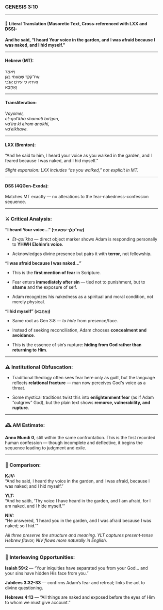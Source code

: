 ### **GENESIS 3:10**

---

#### 📜 Literal Translation (Masoretic Text, Cross-referenced with LXX and DSS):

**And he said, “I heard Your voice in the garden, and I was afraid because I was naked, and I hid myself.”**

---

#### Hebrew (MT):

וַיֹּאמֶר  
אֶת־קֹלְךָ שָׁמַעְתִּי בַּגָּן  
וָאִירָא כִּי עֵירֹם אָנֹכִי  
וָאֵחָבֵא

---

#### Transliteration:

_Vayomer,  
et-qol’kha shamati ba’gan,  
va’ira ki eirom anokhi,  
va’eikhave._

---

#### LXX (Brenton):

“And he said to him, I heard your voice as you walked in the garden, and I feared because I was naked, and I hid myself.”

_Slight expansion: LXX includes “as you walked,” not explicit in MT._

---

#### DSS (4QGen-Exoda):

Matches MT exactly — no alterations to the fear-nakedness-confession sequence.

---

### ⚔️ Critical Analysis:

**“I heard Your voice…” (אֶת־קֹלְךָ שָׁמַעְתִּי)**

- _Et-qol’kha_ — direct object marker shows Adam is responding personally to **YHWH Elohim’s voice**.
    
- Acknowledges divine presence but pairs it with **terror**, not fellowship.
    

**“I was afraid because I was naked…”**

- This is the **first mention of fear** in Scripture.
    
- Fear enters **immediately after sin** — tied not to punishment, but to **shame** and the exposure of self.
    
- Adam recognizes his nakedness as a spiritual and moral condition, not merely physical.
    

**“I hid myself” (וָאֵחָבֵא)**

- Same root as Gen 3:8 — _to hide_ from presence/face.
    
- Instead of seeking reconciliation, Adam chooses **concealment and avoidance**.
    
- This is the essence of sin’s rupture: **hiding from God rather than returning to Him**.
    

---

### ⚠️ Institutional Obfuscation:

- Traditional theology often sees fear here only as guilt, but the language reflects **relational fracture** — man now perceives God's voice as a threat.
    
- Some mystical traditions twist this into **enlightenment fear** (as if Adam “outgrew” God), but the plain text shows **remorse, vulnerability, and rupture**.
    

---

### 🕰️ AM Estimate:

**Anno Mundi 0**, still within the same confrontation. This is the first recorded human confession — though incomplete and deflective, it begins the sequence leading to judgment and exile.

---

### 📖 Comparison:

**KJV:**  
“And he said, I heard thy voice in the garden, and I was afraid, because I was naked; and I hid myself.”

**YLT:**  
“And he saith, ‘Thy voice I have heard in the garden, and I am afraid, for I am naked, and I hide myself.’”

**NIV:**  
“He answered, ‘I heard you in the garden, and I was afraid because I was naked; so I hid.’”

_All three preserve the structure and meaning. YLT captures present-tense Hebrew flavor; NIV flows more naturally in English._

---

### 🔗 Interleaving Opportunities:

**Isaiah 59:2** — “Your iniquities have separated you from your God… and your sins have hidden His face from you.”

**Jubilees 3:32–33** — confirms Adam’s fear and retreat; links the act to divine questioning.

**Hebrews 4:13** — “All things are naked and exposed before the eyes of Him to whom we must give account.”